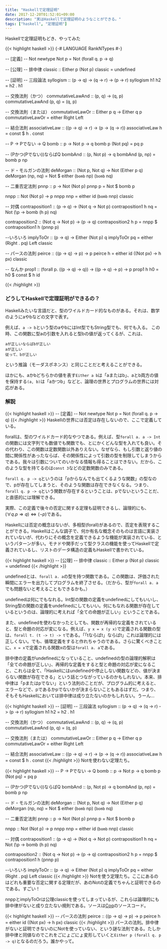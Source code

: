 ```yaml
---
title: "Haskellで定理証明"
date: 2017-12-20T01:52:01+09:00
description: "実はHaskellで定理証明のようなことができる。"
tags: ["haskell", "定理証明"]
---
```


Haskellで定理証明もどき、やってみた

{{< highlight haskell >}}
{-# LANGUAGE RankNTypes #-}

-- [定義]
-- Not
newtype Not p = Not (forall q. p -> q)

-- [公理]
-- 排中律
classic :: Either p (Not p)
classic = undefined

-- [証明]
-- 三段論法
syllogism :: (p -> q) -> (q -> r) -> (p -> r)
syllogism h1 h2 = h2 . h1

-- 交換法則（かつ）
commutativeLawAnd :: (p, q) -> (q, p)
commutativeLawAnd (p, q) = (q, p)

-- 交換法則（または）
commutativeLawOr :: Either p q -> Either q p
commutativeLawOr = either Right Left

-- 結合法則
associativeLaw :: ((p -> q) -> r) -> (p -> (q -> r))
associativeLaw h = const $ h . const

-- P -> Pでない -> Q
bomb :: p -> Not p -> q
bomb p (Not pq) = pq p

-- (Pかつ(Pでない))ならばQ
bombAnd :: (p, Not p) -> q
bombAnd (p, np) = bomb p np

-- ド・モルガンの法則
deMorgan :: (Not p, Not q) -> Not (Either p q)
deMorgan (np, nq) = Not $ either (`bomb` np) (`bomb` nq)

-- 二重否定法則
pnnp :: p -> Not (Not p)
pnnp p = Not $ bomb p

nnpp :: Not (Not p) -> p
nnpp nnp = either id (`bomb` nnp) classic

-- 対偶
contraposition1 :: (p -> q) -> (Not q -> Not p)
contraposition1 h nq = Not (\p -> bomb (h p) nq)

contraposition2 :: (Not q -> Not p) -> (p -> q)
contraposition2 h p = nnpp $ contraposition1 h (pnnp p)

--いろいろ
implyToOr :: (p -> q) -> Either (Not p) q
implyToOr pq = either (Right . pq) Left classic

-- パースの法則
peirce :: ((p -> q) -> p) -> p
peirce h = either id (\(Not px) -> h px) classic

-- なんか
prop1 :: (forall p. ((p -> q) -> q)) -> ((p -> q) -> p) -> p
prop1 h h0 = h0 $ const $ h id

{{< /highlight >}}

### どうしてHaskellで定理証明ができるの？
Haskellみたいな言語だと、型のワイルドカード的なものがある。それは、数学のようにaやbなどの文字で表す。

例えば、`a -> b`という型のaやbにはInt型でもString型でも、何でも入る。
この時、この関数に型aの引数を入れると型bの値が返ってくるが、これは、
```
aが正しいならばbが正しい
aが正しい
従って、bが正しい
```
という推論（モーダスポネンス）と同じことだと考えることができる。

ほかにも、aかbどちらかの値を表す`Either a b`は「aまたはb」、aとb両方の値を保持する`(a, b)`は「aかつb」などと、論理の世界とプログラムの世界には対応がある。

### 解説

{{< highlight haskell >}}
-- [定義]
-- Not
newtype Not p = Not (forall q. p -> q)
{{< /highlight >}}
Haskellの世界には否定は存在しないので、ここで定義している。

forallは、型のワイルドカード的なやつである。例えば、型`forall a. a -> Int`の関数には文字列でも数値でも関数でも、とにかくどんな型を入れても良い。その代わり、この関数は定数関数以外ありえない。なぜなら、もし引数と返り値の間に関係性があったならば、その関係性によって引数の型を制限してしまうからである。我々は引数についてのいかなる情報も得ることはできない。だから、このような型を持てるのは`const 3`などの定数関数のみである。

`forall q. p -> q`というのは「pからなんでも出てくるような関数」の型なので、pが存在してしまうと、そのような関数は存在できなくなる。つまり、`forall q. p -> q`という関数が存在するということは、pでないということだ、と直感的には理解できる。

実際、この定義で後々の否定に関する定理も証明できるし、論理的にも、$(\forall q. p \Rightarrow q) \Leftrightarrow (\lnot p)$である。

Haskellには否定の概念はないが、多相型(forall)があるので、否定を表現することができる。Haskellはこんな調子で、何か有名な概念そのものは言語に実装されていないが、代わりにその概念を定義できるような機能が実装されている、というパターンが多い。モナドや関手だって型クラスの機能を使ってHaskellで定義されているし、リストのデータ構造の定義もHaskellで書かれている。

{{< highlight haskell >}}
-- [公理]
-- 排中律
classic :: Either p (Not p)
classic = undefined
{{< /highlight >}}

undefinedとは、`forall a. a`の型を持つ関数である。この関数は、評価された瞬間にエラーを出力してプログラムを終了させる。（だから、型が`forall a. a`でも問題ないと考えることもできるかも。）

undefinedは何にでもなれる。Int型の関数の定義をundefinedにしてもいいし、String型の関数の定義をundefinedにしてもいい。何にもなれる関数が存在しているというのは、論理的に考えれば「全ての命題が正しい」ということである。

また、undefinedを使わなかったとしても、関数が再帰的な定義をされていると、型と命題の対応が変になる。例えば、`y x = x (y x)`で定義される関数の型は、`forall t. (t -> t) -> t`である。「「tならばt」ならばt」これは論理的には正しくない。でも、循環定義をすると作れちゃうのである。さらに驚くべきことに、`x = x`で定義される関数xの型は`forall a. a`である。

排中律の定義がundefinedになっていること、undefinedの型の論理的解釈は「全ての命題が正しい」、再帰的な定義をすると型と命題の対応が変になること、これらは全て、「Haskellにはundefinedや停止しない関数などの、値が決まらない関数が存在できる」という話とつながっているのかもしれない。本来、排中律は「pまたはpでない」という法則のことだが、プログラム的に考えると、エラーなどで、pであるかpでないかが決まらないこともあるはずだ。つまり、そもそもHaskellにおいては排中律は成り立たないのかもしれない。うーん...

{{< highlight haskell >}}
-- [証明]
-- 三段論法
syllogism :: (p -> q) -> (q -> r) -> (p -> r)
syllogism h1 h2 = h2 . h1

-- 交換法則（かつ）
commutativeLawAnd :: (p, q) -> (q, p)
commutativeLawAnd (p, q) = (q, p)

-- 交換法則（または）
commutativeLawOr :: Either p q -> Either q p
commutativeLawOr = either Right Left

-- 結合法則
associativeLaw :: ((p -> q) -> r) -> (p -> (q -> r))
associativeLaw h = const $ h . const
{{< /highlight >}}
Notを使わない定理たち。

{{< highlight haskell >}}
-- P -> Pでない -> Q
bomb :: p -> Not p -> q
bomb p (Not pq) = pq p

-- (Pかつ(Pでない))ならばQ
bombAnd :: (p, Not p) -> q
bombAnd (p, np) = bomb p np

-- ド・モルガンの法則
deMorgan :: (Not p, Not q) -> Not (Either p q)
deMorgan (np, nq) = Not $ either (`bomb` np) (`bomb` nq)

-- 二重否定法則
pnnp :: p -> Not (Not p)
pnnp p = Not $ bomb p

nnpp :: Not (Not p) -> p
nnpp nnp = either id (`bomb` nnp) classic

-- 対偶
contraposition1 :: (p -> q) -> (Not q -> Not p)
contraposition1 h nq = Not (\p -> bomb (h p) nq)

contraposition2 :: (Not q -> Not p) -> (p -> q)
contraposition2 h p = nnpp $ contraposition1 h (pnnp p)

--いろいろ
implyToOr :: (p -> q) -> Either (Not p) q
implyToOr pq = either (Right . pq) Left classic
{{< /highlight >}}
Notを使う定理たち。ここにあるのはどれも重要な否定に関する定理だが、あのNotの定義でちゃんと証明できるのである。すごい！

nnppとimplyToOrは公理classicを使ってしまっているが、これらは論理的にも排中律がないと成り立たない規則である。ソースは[Coq](https://coq.inria.fr/)のソースコード。

{{< highlight haskell >}}
-- パースの法則
peirce :: ((p -> q) -> p) -> p
peirce h = either id (\(Not px) -> h px) classic
{{< /highlight >}}
パースの法則。排中律がないと証明できないのにNotを使っていない、という謎な法則である。たしか排中律と同値なのでこれをごにょごにょ変形していくと`Either p (forall q. p -> q)`となるのだろう。誰かやって。

<script type="text/javascript" src="https://cdnjs.cloudflare.com/ajax/libs/mathjax/2.7.1/MathJax.js?config=TeX-AMS-MML_HTMLorMML">
</script>
<script type="text/x-mathjax-config">
MathJax.Hub.Config({
  tex2jax: {
    inlineMath: [['$','$'], ['\\(','\\)']],
    displayMath: [['$$','$$'], ['\[','\]']],
    processEscapes: true,
    processEnvironments: true,
    skipTags: ['script', 'noscript', 'style', 'textarea', 'pre'],
    TeX: { equationNumbers: { autoNumber: "AMS" },
         extensions: ["AMSmath.js", "AMSsymbols.js"] }
  }
});
</script>